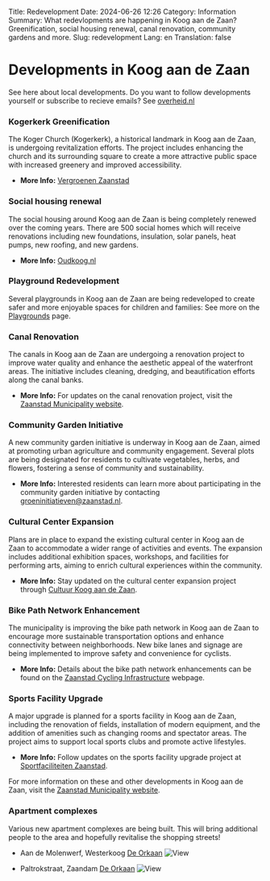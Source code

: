 Title: Redevelopment
Date: 2024-06-26 12:26
Category: Information
Summary: What redevlopments are happening in Koog aan de Zaan? Greenification, social housing renewal, canal renovation, community gardens and more.
Slug: redevelopment
Lang: en
Translation: false


# Developments in Koog aan de Zaan
See here about local developments.
Do you want to follow developments yourself or subscribe to recieve emails? See [overheid.nl](https://www.overheid.nl/berichten-over-uw-buurt/rondom-uw-woonadres/bekijk-alle-berichten?id=c57cd2e2-9d14-4ce9-83f0-a08f3cc69fc8&utm_campaign=20240622&utm_source=boub_mo&utm_medium=email&utm_term=0479)

### Kogerkerk Greenification
The Koger Church (Kogerkerk), a historical landmark in Koog aan de Zaan, is undergoing revitalization efforts. The project includes enhancing the church and its surrounding square to create a more attractive public space with increased greenery and improved accessibility.

- **More Info:** [Vergroenen Zaanstad](https://buitengewoon.zaanstad.nl/home/vergroenen)

### Social housing renewal
The social housing around Koog aan de Zaan is being completely renewed over the coming years. There are 500 social homes which will receive renovations including new foundations, insulation, solar panels, heat pumps, new roofing, and new gardens.

- **More Info:** [Oudkoog.nl](https://oudkoog.nl/)

### Playground Redevelopment
Several playgrounds in Koog aan de Zaan are being redeveloped to create safer and more enjoyable spaces for children and families:
See more on the [Playgrounds](./playgrounds.html) page.

### Canal Renovation
The canals in Koog aan de Zaan are undergoing a renovation project to improve water quality and enhance the aesthetic appeal of the waterfront areas. The initiative includes cleaning, dredging, and beautification efforts along the canal banks.

- **More Info:** For updates on the canal renovation project, visit the [Zaanstad Municipality website](https://buitengewoon.zaanstad.nl/home).

### Community Garden Initiative
A new community garden initiative is underway in Koog aan de Zaan, aimed at promoting urban agriculture and community engagement. Several plots are being designated for residents to cultivate vegetables, herbs, and flowers, fostering a sense of community and sustainability.

- **More Info:** Interested residents can learn more about participating in the community garden initiative by contacting [groeninitiatieven@zaanstad.nl](mailto:groeninitiatieven@zaanstad.nl).

### Cultural Center Expansion
Plans are in place to expand the existing cultural center in Koog aan de Zaan to accommodate a wider range of activities and events. The expansion includes additional exhibition spaces, workshops, and facilities for performing arts, aiming to enrich cultural experiences within the community.

- **More Info:** Stay updated on the cultural center expansion project through [Cultuur Koog aan de Zaan](https://www.cultuurkoogaandezaan.nl).

### Bike Path Network Enhancement
The municipality is improving the bike path network in Koog aan de Zaan to encourage more sustainable transportation options and enhance connectivity between neighborhoods. New bike lanes and signage are being implemented to improve safety and convenience for cyclists.

- **More Info:** Details about the bike path network enhancements can be found on the [Zaanstad Cycling Infrastructure](https://buitengewoon.zaanstad.nl/fiets) webpage.

### Sports Facility Upgrade
A major upgrade is planned for a sports facility in Koog aan de Zaan, including the renovation of fields, installation of modern equipment, and the addition of amenities such as changing rooms and spectator areas. The project aims to support local sports clubs and promote active lifestyles.

- **More Info:** Follow updates on the sports facility upgrade project at [Sportfaciliteiten Zaanstad](https://buitengewoon.zaanstad.nl/sport).

For more information on these and other developments in Koog aan de Zaan, visit the [Zaanstad Municipality website](https://buitengewoon.zaanstad.nl/).

### Apartment complexes
Various new apartment complexes are being built. This will bring additional people to the area and hopefully revitalise the shopping streets!

- Aan de Molenwerf, Westerkoog [De Orkaan](https://www.deorkaan.nl/nieuwbouwproject-aan-de-molenwerf/)
![View]({static}../images/Aan-de-Molenwerf-Westerkoog-impressie-website-aandemolenwerf.nl_.jpg)

- Paltrokstraat, Zaandam [De Orkaan](https://www.deorkaan.nl/hier-wordt-gesloopt-paltrokstraat-zaandam/)
![View]({static}../images/fkg-architecten-paltrok-impressie-exterieur-01.jpeg)


